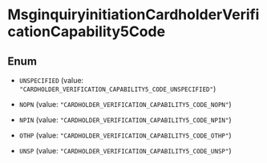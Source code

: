 

# MsginquiryinitiationCardholderVerificationCapability5Code

## Enum


* `UNSPECIFIED` (value: `"CARDHOLDER_VERIFICATION_CAPABILITY5_CODE_UNSPECIFIED"`)

* `NOPN` (value: `"CARDHOLDER_VERIFICATION_CAPABILITY5_CODE_NOPN"`)

* `NPIN` (value: `"CARDHOLDER_VERIFICATION_CAPABILITY5_CODE_NPIN"`)

* `OTHP` (value: `"CARDHOLDER_VERIFICATION_CAPABILITY5_CODE_OTHP"`)

* `UNSP` (value: `"CARDHOLDER_VERIFICATION_CAPABILITY5_CODE_UNSP"`)



